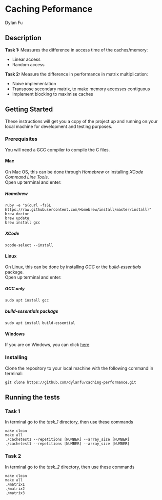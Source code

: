 # Caching Peformance

Dylan Fu

## Description

**Task 1:** Measures the difference in access time of the caches/memory:
  * Linear access
  * Random access

**Task 2:** Measure the difference in performance in matrix multiplication:
  * Naive implementation
  * Transpose secondary matrix, to make memory accesses contiguous
  * Implement blocking to maximise caches

## Getting Started

These instructions will get you a copy of the project up and running on your local machine for development and testing purposes.

### Prerequisites

You will need a GCC compiler to compile the C files.

#### Mac

On Mac OS, this can be done through *Homebrew* or installing *XCode Command Line Tools*.  
Open up terminal and enter:

##### Homebrew
```
ruby -e "$(curl -fsSL https://raw.githubusercontent.com/Homebrew/install/master/install)"
brew doctor
brew update
brew install gcc
```
##### XCode
```
xcode-select --install
```

#### Linux

On Linux, this can be done by installing *GCC* or the *build-essentials* package.  
Open up terminal and enter:

##### GCC only
```
sudo apt install gcc
```
##### build-essentials package
```
sudo apt install build-essential
```

#### Windows

If you are on Windows, you can click [here](https://preshing.com/20141108/how-to-install-the-latest-gcc-on-windows/)

### Installing

Clone the repository to your local machine with the following command in terminal:

```
git clone https://github.com/dylanfu/caching-performance.git
```

## Running the tests

### Task 1
In terminal go to the *task_1* directory, then use these commands
```
make clean
make all
./cachetest1 --repetitions [NUMBER] --array_size [NUMBER]
./cachetest1 --repetitions [NUMBER] --array_size [NUMBER]
```

### Task 2
In terminal go to the *task_2* directory, then use these commands
```
make clean
make all
./matrix1
./matrix2
./matrix3
```
